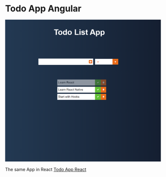 # Todo App Angular

![Angular App](angular.png)

The same App in React [Todo App React](https://github.com/lopdam/todo-list-app-react)

